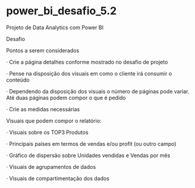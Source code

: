 # power_bi_desafio_5.2
 Projeto de Data Analytics com Power BI

 
Desafio


Pontos a serem considerados

· Crie a página detalhes conforme mostrado no desafio de projeto

· Pense na disposição dos visuais em como o cliente irá consumir o conteúdo

· Dependendo da disposição dos visuais o número de páginas pode variar. Até duas páginas podem compor o que é pedido

· Crie as medidas necessárias

Visuais que podem compor o relatório:

· Visuais sobre os TOP3 Produtos

· Principais países em termos de vendas e/ou profit (ou outro campo)

· Gráfico de dispersão sobre Unidades vendidas e Vendas por mês

· Visuais de agrupamentos de dados

· Visuais de compartimentação dos dados
